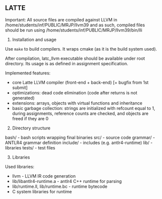 LATTE
-----

Important:
All source files are compiled against LLVM in /home/students/inf/PUBLIC/MRJP/llvm39
and as such, compiled files should be run using
/home/students/inf/PUBLIC/MRJP/llvm39/bin/lli


1. Installation and usage

Use `make` to build compilers. It wraps cmake (as it is the build system used).

After compilation, latc_llvm executable should be available
under root directory. Its usage is as defined in assignment specification.

Implemented features:
- core Latte LLVM compiler (front-end + back-end) [+ bugfix from 1st submit]
- optimizations: dead code elimination (code after returns is not generated)
- extensions: arrays, objects with virtual functions and inheritance
- basic garbage collection: strings are initialized with refcount equal to 1,
    during assignments, reference counts are checked, and objects are freed if they are 0

2. Directory structure

bash/ - bash scripts wrapping final binaries
src/ - source code
grammar/ - ANTLR4 grammar definition
include/ - includes (e.g. antlr4-runtime)
lib/ - libraries
tests/ - test files

3. Libraries

Used libraries:
- llvm - LLVM IR code generation
- lib/libantlr4-runtime.a - antlr4 C++ runtime for parsing
- lib/runtime.ll, lib/runtime.bc - runtime bytecode
- C system libraries for runtime


